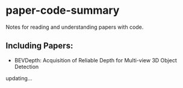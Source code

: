# paper-code-summary
Notes for reading and understanding papers with code.
## Including Papers:

* BEVDepth: Acquisition of Reliable Depth for Multi-view 3D Object Detection


updating...